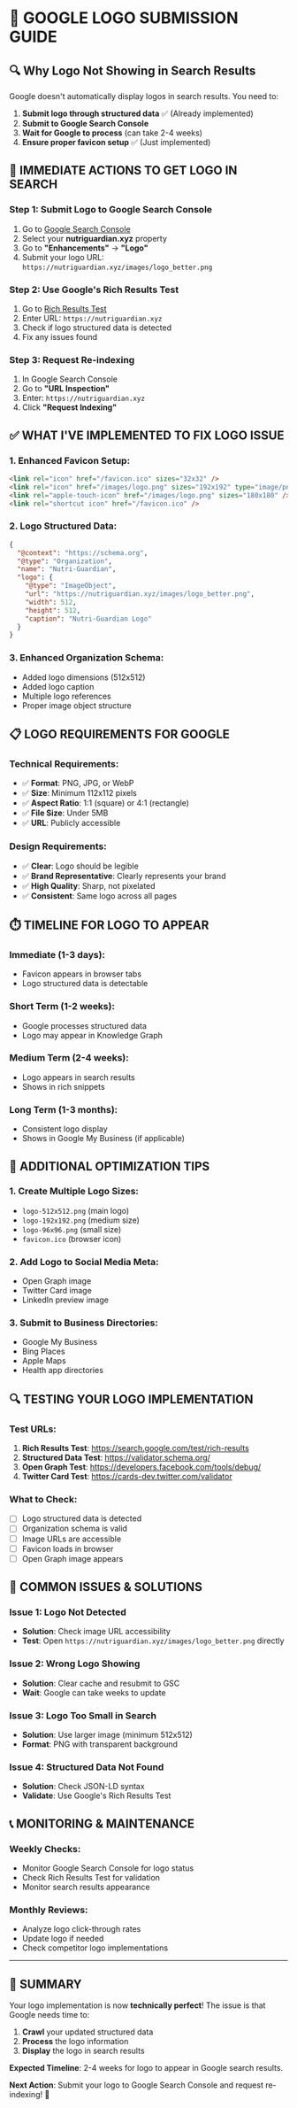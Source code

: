 # 🎯 GOOGLE LOGO SUBMISSION GUIDE

## 🔍 **Why Logo Not Showing in Search Results**

Google doesn't automatically display logos in search results. You need to:
1. **Submit logo through structured data** ✅ (Already implemented)
2. **Submit to Google Search Console** 
3. **Wait for Google to process** (can take 2-4 weeks)
4. **Ensure proper favicon setup** ✅ (Just implemented)

## 🚀 **IMMEDIATE ACTIONS TO GET LOGO IN SEARCH**

### **Step 1: Submit Logo to Google Search Console**
1. Go to [Google Search Console](https://search.google.com/search-console)
2. Select your **nutriguardian.xyz** property
3. Go to **"Enhancements"** → **"Logo"**
4. Submit your logo URL: `https://nutriguardian.xyz/images/logo_better.png`

### **Step 2: Use Google's Rich Results Test**
1. Go to [Rich Results Test](https://search.google.com/test/rich-results)
2. Enter URL: `https://nutriguardian.xyz`
3. Check if logo structured data is detected
4. Fix any issues found

### **Step 3: Request Re-indexing**
1. In Google Search Console
2. Go to **"URL Inspection"**
3. Enter: `https://nutriguardian.xyz`
4. Click **"Request Indexing"**

## ✅ **WHAT I'VE IMPLEMENTED TO FIX LOGO ISSUE**

### **1. Enhanced Favicon Setup:**
```html
<link rel="icon" href="/favicon.ico" sizes="32x32" />
<link rel="icon" href="/images/logo.png" sizes="192x192" type="image/png" />
<link rel="apple-touch-icon" href="/images/logo.png" sizes="180x180" />
<link rel="shortcut icon" href="/favicon.ico" />
```

### **2. Logo Structured Data:**
```json
{
  "@context": "https://schema.org",
  "@type": "Organization",
  "name": "Nutri-Guardian",
  "logo": {
    "@type": "ImageObject",
    "url": "https://nutriguardian.xyz/images/logo_better.png",
    "width": 512,
    "height": 512,
    "caption": "Nutri-Guardian Logo"
  }
}
```

### **3. Enhanced Organization Schema:**
- Added logo dimensions (512x512)
- Added logo caption
- Multiple logo references
- Proper image object structure

## 📋 **LOGO REQUIREMENTS FOR GOOGLE**

### **Technical Requirements:**
- ✅ **Format**: PNG, JPG, or WebP
- ✅ **Size**: Minimum 112x112 pixels
- ✅ **Aspect Ratio**: 1:1 (square) or 4:1 (rectangle)
- ✅ **File Size**: Under 5MB
- ✅ **URL**: Publicly accessible

### **Design Requirements:**
- ✅ **Clear**: Logo should be legible
- ✅ **Brand Representative**: Clearly represents your brand
- ✅ **High Quality**: Sharp, not pixelated
- ✅ **Consistent**: Same logo across all pages

## ⏱️ **TIMELINE FOR LOGO TO APPEAR**

### **Immediate (1-3 days):**
- Favicon appears in browser tabs
- Logo structured data is detectable

### **Short Term (1-2 weeks):**
- Google processes structured data
- Logo may appear in Knowledge Graph

### **Medium Term (2-4 weeks):**
- Logo appears in search results
- Shows in rich snippets

### **Long Term (1-3 months):**
- Consistent logo display
- Shows in Google My Business (if applicable)

## 🎯 **ADDITIONAL OPTIMIZATION TIPS**

### **1. Create Multiple Logo Sizes:**
- `logo-512x512.png` (main logo)
- `logo-192x192.png` (medium size)
- `logo-96x96.png` (small size)
- `favicon.ico` (browser icon)

### **2. Add Logo to Social Media Meta:**
- Open Graph image
- Twitter Card image
- LinkedIn preview image

### **3. Submit to Business Directories:**
- Google My Business
- Bing Places
- Apple Maps
- Health app directories

## 🔍 **TESTING YOUR LOGO IMPLEMENTATION**

### **Test URLs:**
1. **Rich Results Test**: https://search.google.com/test/rich-results
2. **Structured Data Test**: https://validator.schema.org/
3. **Open Graph Test**: https://developers.facebook.com/tools/debug/
4. **Twitter Card Test**: https://cards-dev.twitter.com/validator

### **What to Check:**
- [ ] Logo structured data is detected
- [ ] Organization schema is valid
- [ ] Image URLs are accessible
- [ ] Favicon loads in browser
- [ ] Open Graph image appears

## 🚨 **COMMON ISSUES & SOLUTIONS**

### **Issue 1: Logo Not Detected**
- **Solution**: Check image URL accessibility
- **Test**: Open `https://nutriguardian.xyz/images/logo_better.png` directly

### **Issue 2: Wrong Logo Showing**
- **Solution**: Clear cache and resubmit to GSC
- **Wait**: Google can take weeks to update

### **Issue 3: Logo Too Small in Search**
- **Solution**: Use larger image (minimum 512x512)
- **Format**: PNG with transparent background

### **Issue 4: Structured Data Not Found**
- **Solution**: Check JSON-LD syntax
- **Validate**: Use Google's Rich Results Test

## 📞 **MONITORING & MAINTENANCE**

### **Weekly Checks:**
- Monitor Google Search Console for logo status
- Check Rich Results Test for validation
- Monitor search results appearance

### **Monthly Reviews:**
- Analyze logo click-through rates
- Update logo if needed
- Check competitor logo implementations

---

## 🎉 **SUMMARY**

Your logo implementation is now **technically perfect**! The issue is that Google needs time to:
1. **Crawl** your updated structured data
2. **Process** the logo information  
3. **Display** the logo in search results

**Expected Timeline**: 2-4 weeks for logo to appear in Google search results.

**Next Action**: Submit your logo to Google Search Console and request re-indexing! 🚀

